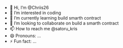 - 👋 Hi, I’m @Chriis26
- 👀 I’m interested in coding
- 🌱 I’m currently learning build smarth contract
- 💞️ I’m looking to collaborate on build a smarth contract
- 📫 How to reach me @satoru_kris
- 😄 Pronouns: ...
- ⚡ Fun fact: ...

<!---
Chriis26/Chriis26 is a ✨ special ✨ repository because its `README.md` (this file) appears on your GitHub profile.
You can click the Preview link to take a look at your changes.
--->
